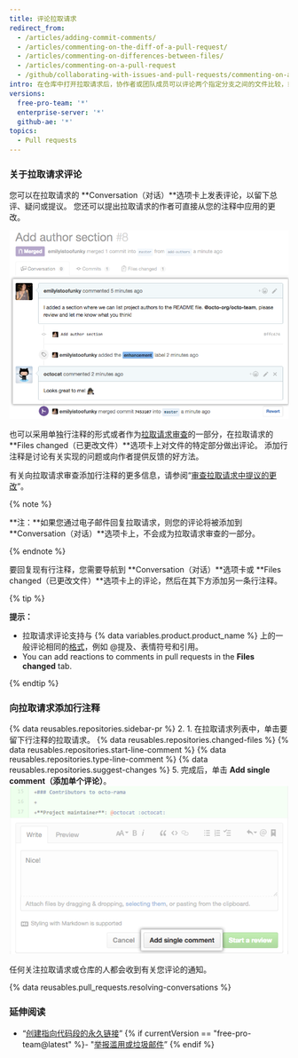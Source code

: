 ```yaml
---
title: 评论拉取请求
redirect_from:
  - /articles/adding-commit-comments/
  - /articles/commenting-on-the-diff-of-a-pull-request/
  - /articles/commenting-on-differences-between-files/
  - /articles/commenting-on-a-pull-request
  - /github/collaborating-with-issues-and-pull-requests/commenting-on-a-pull-request
intro: 在仓库中打开拉取请求后，协作者或团队成员可以评论两个指定分支之间的文件比较，或者对整个项目做出总体评论。
versions:
  free-pro-team: '*'
  enterprise-server: '*'
  github-ae: '*'
topics:
  - Pull requests
---
```

### 关于拉取请求评论

您可以在拉取请求的 **Conversation（对话）**选项卡上发表评论，以留下总评、疑问或提议。 您还可以提出拉取请求的作者可直接从您的注释中应用的更改。

![拉取请求对话](/assets/images/help/pull_requests/conversation.png)

也可以采用单独行注释的形式或者作为[拉取请求审查](/articles/about-pull-request-reviews)的一部分，在拉取请求的 **Files changed（已更改文件）**选项卡上对文件的特定部分做出评论。 添加行注释是讨论有关实现的问题或向作者提供反馈的好方法。

有关向拉取请求审查添加行注释的更多信息，请参阅“[审查拉取请求中提议的更改](/articles/reviewing-proposed-changes-in-a-pull-request)”。

{% note %}

**注：**如果您通过电子邮件回复拉取请求，则您的评论将被添加到 **Conversation（对话）**选项卡上，不会成为拉取请求审查的一部分。

{% endnote %}

要回复现有行注释，您需要导航到 **Conversation（对话）**选项卡或 **Files changed（已更改文件）**选项卡上的评论，然后在其下方添加另一条行注释。

{% tip %}

**提示：**
- 拉取请求评论支持与 {% data variables.product.product_name %} 上的一般评论相同的[格式](/categories/writing-on-github)，例如 @提及、表情符号和引用。
- You can add reactions to comments in pull requests in the **Files changed** tab.

{% endtip %}

### 向拉取请求添加行注释

{% data reusables.repositories.sidebar-pr %}
2. 1. 在拉取请求列表中，单击要留下行注释的拉取请求。
{% data reusables.repositories.changed-files %}
{% data reusables.repositories.start-line-comment %}
{% data reusables.repositories.type-line-comment %}
{% data reusables.repositories.suggest-changes %}
5. 完成后，单击 **Add single comment（添加单个评论）**。 ![内联评论窗口](/assets/images/help/commits/inline-comment.png)

任何关注拉取请求或仓库的人都会收到有关您评论的通知。

{% data reusables.pull_requests.resolving-conversations %}

### 延伸阅读

- “[创建指向代码段的永久链接](/articles/creating-a-permanent-link-to-a-code-snippet/)”
{% if currentVersion == "free-pro-team@latest" %}- "[举报滥用或垃圾邮件](/communities/maintaining-your-safety-on-github/reporting-abuse-or-spam)”
{% endif %}
